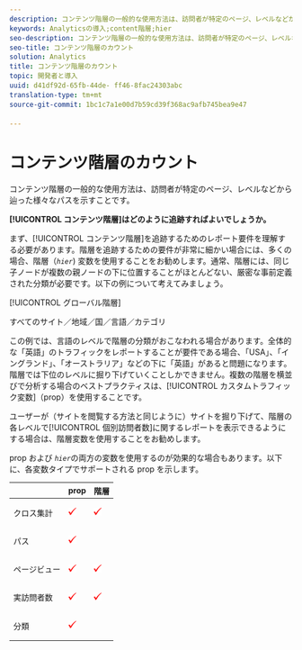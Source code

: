 ```yaml
---
description: コンテンツ階層の一般的な使用方法は、訪問者が特定のページ、レベルなどから辿った様々なパスを示すことです。
keywords: Analyticsの導入;content階層;hier
seo-description: コンテンツ階層の一般的な使用方法は、訪問者が特定のページ、レベルなどから辿った様々なパスを示すことです。
seo-title: コンテンツ階層のカウント
solution: Analytics
title: コンテンツ階層のカウント
topic: 開発者と導入
uuid: d41df92d-65fb-44de- ff46-8fac24303abc
translation-type: tm+mt
source-git-commit: 1bc1c7a1e00d7b59cd39f368ac9afb745bea9e47

---
```



# コンテンツ階層のカウント

コンテンツ階層の一般的な使用方法は、訪問者が特定のページ、レベルなどから辿った様々なパスを示すことです。

**[!UICONTROL コンテンツ階層]はどのように追跡すればよいでしょうか。**

まず、[!UICONTROL コンテンツ階層]を追跡するためのレポート要件を理解する必要があります。階層を追跡するための要件が非常に細かい場合には、多くの場合、階層（*`hier`*) 変数を使用することをお勧めします。通常、階層には、同じ子ノードが複数の親ノードの下に位置することがほとんどない、厳密な事前定義された分類が必要です。以下の例について考えてみましょう。

[!UICONTROL グローバル階層]

すべてのサイト／地域／国／言語／カテゴリ

この例では、言語のレベルで階層の分類がおこなわれる場合があります。全体的な「英語」のトラフィックをレポートすることが要件である場合、「USA」、「イングランド」、「オーストラリア」などの下に「英語」があると問題になります。階層では下位のレベルに掘り下げていくことしかできません。複数の階層を横並びで分析する場合のベストプラクティスは、[!UICONTROL カスタムトラフィック変数]（prop）を使用することです。

ユーザーが（サイトを閲覧する方法と同じように）サイトを掘り下げて、階層の各レベルで[!UICONTROL 個別訪問者数]に関するレポートを表示できるようにする場合は、階層変数を使用することをお勧めします。

prop および *`hier`*&#x200B;の両方の変数を使用するのが効果的な場合もあります。以下に、各変数タイプでサポートされる prop を示します。

<table id="table_E960D100DA0F433A94A4B246D6EF0D0A"> 
 <thead> 
  <tr> 
   <th class="entry"> </th> 
   <th class="entry"> prop </th> 
   <th class="entry"> 階層 </th> 
  </tr> 
 </thead>
 <tbody> 
  <tr> 
   <td> クロス集計 </td> 
   <td> <p><img  src="assets/check-mark.png" id="image_2832E346D220429DA643B908EC10260D" /> </p> </td> 
   <td> <p><img  src="assets/check-mark.png" id="image_2A70A61A78024204B6CEE4FFF9A0851E" /> </p> </td> 
  </tr> 
  <tr> 
   <td> パス </td> 
   <td> <p><img  src="assets/check-mark.png" id="image_EE5ED36AC75F4D648F54858D796F82BD" /> </p> </td> 
   <td> </td> 
  </tr> 
  <tr> 
   <td> ページビュー </td> 
   <td> <p><img  src="assets/check-mark.png" id="image_5BB82776D41642E78C2ECFD71DD33164" /> </p> </td> 
   <td> <p><img  src="assets/check-mark.png" id="image_18F34EE8957946AF9D6C2C9B492CEDB7" /> </p> </td> 
  </tr> 
  <tr> 
   <td> 実訪問者数 </td> 
   <td> <p><img  src="assets/check-mark.png" id="image_A475267547B94DB4A1EEFD903B2CA1EB" /> </p> </td> 
   <td> <p><img  src="assets/check-mark.png" id="image_1E9E302D999146128CDBCE13E52BC38C" /> </p> </td> 
  </tr> 
  <tr> 
   <td> 分類 </td> 
   <td> <p><img  src="assets/check-mark.png" id="image_FC5FEFE7BA8C4475BA4F31D57302BE6B" /> </p> </td> 
   <td> </td> 
  </tr> 
 </tbody> 
</table>

